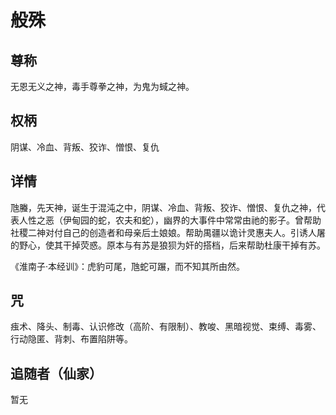 # 般殊
## 尊称

无恩无义之神，毒手尊拳之神，为鬼为蜮之神。
## 权柄

阴谋、冷血、背叛、狡诈、憎恨、复仇

## 详情

虺螣，先天神，诞生于混沌之中，阴谋、冷血、背叛、狡诈、憎恨、复仇之神，代表人性之恶（伊甸园的蛇，农夫和蛇），幽界的大事件中常常由祂的影子。曾帮助社稷二神对付自己的创造者和母亲后土娘娘。帮助禺疆以诡计灵惠夫人。引诱人屠的野心，使其干掉荧惑。原本与有苏是狼狈为奸的搭档，后来帮助杜康干掉有苏。

《淮南子·本经训》：虎豹可尾，虺蛇可蹍，而不知其所由然。

## 咒

痋术、降头、制毒、认识修改（高阶、有限制）、教唆、黑暗视觉、束缚、毒雾、行动隐匿、背刺、布置陷阱等。

## 追随者（仙家）

暂无